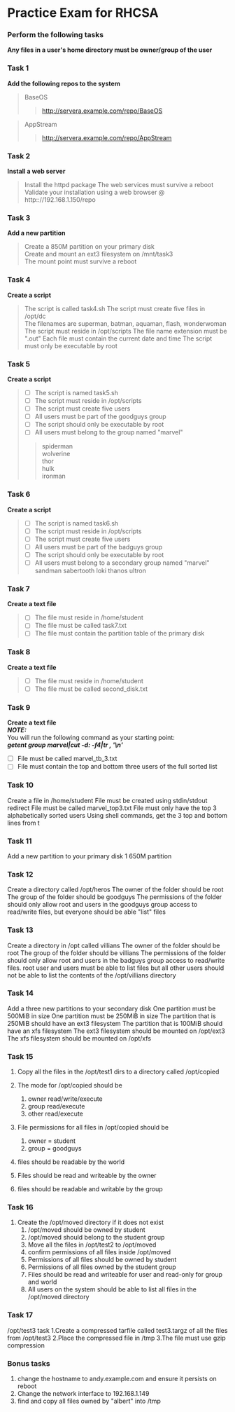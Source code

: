 # Practice Exam for RHCSA

### Perform the following tasks

**Any files in a user's home directory must be owner/group of the user**

### Task 1
**Add the following repos to the system**
> BaseOS 
>> http://servera.example.com/repo/BaseOS  

> AppStream  
>> http://servera.example.com/repo/AppStream  

### Task 2
**Install a web server**
> Install the httpd package
> The web services must survive a reboot
> Validate your installation using a web browser @ http:://192.168.1.150/repo


### Task 3
**Add a new partition** 
> Create a 850M partition on your primary disk  
> Create and mount an ext3 filesystem on /mnt/task3  
> The mount point must survive a reboot

### Task 4
**Create a script**
> The script is called task4.sh
> The script must create five files in /opt/dc  
> The filenames are superman, batman, aquaman, flash, wonderwoman  
> The script must reside in /opt/scripts
> The file name extension must be ".out"
> Each file must contain the current date and time
> The script must only be executable by root

### Task 5
**Create a script**
>- [ ] The script is named task5.sh 
>- [ ] The script must reside in /opt/scripts
>- [ ] The script must create five users  
>- [ ] All users must be part of the goodguys group  
>- [ ] The script should only be executable by root
>- [ ] All users must belong to the group named "marvel"
>> spiderman  
>> wolverine  
>> thor  
>> hulk  
>> ironman  

### Task 6
**Create a script**
>- [ ] The script is named task6.sh  
>- [ ] The script must reside in /opt/scripts  
>- [ ] The script must create five users  
>- [ ] All users must be part of the badguys group  
>- [ ] The script should only be executable by root
>- [ ] All users must belong to a secondary group named "marvel"
        sandman
        sabertooth
        loki
        thanos
        ultron

### Task 7
**Create a text file**
>- [ ] The file must reside in /home/student  
>- [ ] The file must be called task7.txt  
>- [ ]  The file must contain the partition table of the primary disk

### Task 8
**Create a text file**
>- [ ] The file must reside in /home/student
>- [ ]  The file must be called second_disk.txt

### Task 9
**Create a text file**  
***NOTE:***  
You will run the following command as your starting point:  
***getent group marvel|cut -d: -f4|tr , '\n'***   

- [ ] File must be called marvel_tb_3.txt
- [ ] File must contain the top and bottom three users of the full sorted list

### Task 10
Create a file in /home/student
        File must be created using stdin/stdout redirect
        File must be called marvel_top3.txt
        File must only have the top 3 alphabetically sorted users
        Using shell commands, get the 3 top and bottom lines from t

### Task 11
Add a new partition to your primary disk
        1 650M partition

### Task 12
Create a directory called /opt/heros
        The owner of the folder should be root
        The group of the folder should be goodguys 
        The permissions of the folder should only allow root and users in the goodguys group access to read/write files, but everyone should be able "list" files

### Task 13
Create a directory in /opt called villians 
        The owner of the folder should be root
        The group of the folder should be villians
        The permissions of the folder should only allow root and users in the badguys group access to read/write files.  root user and users must be able to list files but all other users should not be able to list the contents of the /opt/villians directory

### Task 14
Add a three new partitions to your secondary disk
        One partition must be 500MiB in size
        One partition must be 250MiB in size
        The partition that is 250MiB should have an ext3 filesystem
        The partition that is 100MiB should have an xfs filesystem
        The ext3 filesystem should be mounted on /opt/ext3
        The xfs filesystem should be mounted on /opt/xfs

### Task 15
1. Copy all the files in the /opt/test1 dirs to a directory called /opt/copied
1. The mode for /opt/copied should be  
    1. owner read/write/execute  
    1. group   read/execute  
    1. other   read/execute  

1. File permissions for all files in /opt/copied should be  
    1. owner = student 
    1. group = goodguys

1. files should be readable by the world
1. Files should be read and writeable by the owner 
1. files should be readable and writable by the group 


### Task 16
1. Create the /opt/moved directory if it does not exist
    1. /opt/moved should be owned by student
    1. /opt/moved should belong to the student group
    1. Move all the files in /opt/test2 to /opt/moved
    1. confirm permissions of all files inside /opt/moved
    1. Permissions of all files should be owned by student
    1. Permissions of all files owned by the student group
    1. Files should be read and writeable for user and read-only for group and world
    1. All users on the system should be able to list all files in the /opt/moved directory

### Task 17
/opt/test3 task
1.Create a compressed tarfile called test3.targz of all the files from /opt/test3 
2.Place the compressed file in /tmp
3.The file must use gzip compression





### Bonus tasks
1. change the hostname to andy.example.com and ensure it persists on reboot
1. Change the network interface to 192.168.1.149
1. find and copy all files owned by "albert" into /tmp
